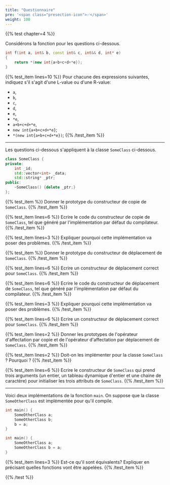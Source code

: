 ```yaml
---
title: "Questionnaire"
pre: '<span class="presection-icon">✅</span>'
weight: 100
---
```


{{% test chapter=4 %}}

Considérons la fonction pour les questions ci-dessous.
```cpp 
int f(int a, int& b, const int& c, int&& d, int* e) 
{ 
    return *(new int{a+b+c+d+*e});
}
```

{{% test_item lines=10 %}} Pour chacune des expressions suivantes, indiquez s'il s'agit d'une L-value ou d'une R-value: 
- `a`, 
- `b`, 
- `c`, 
- `d`, 
- `e`, 
- `*e`, 
- `a+b+c+d+*e`, 
- `new int{a+b+c+d+*e}`; 
- `*(new int{a+b+c+d+*e})`;
{{% /test_item %}}

---

Les questions ci-dessous s'appliquent à la classe `SomeClass` ci-dessous.
```cpp 
class SomeClass {
private:
    int _id;
    std::vector<int> _data;
    std::string* _ptr;
public:
    ~SomeClass() {delete _ptr;}
};
```
{{% test_item %}}
Donner le prototype du constructeur de copie de `SomeClass`.
{{% /test_item %}}

{{% test_item lines=6 %}}
Ecrire le code du constructeur de copie de `SomeClass`, tel que généré par l'implémentation par défaut du compilateur.
{{% /test_item %}}

{{% test_item lines=3 %}}
Expliquer pourquoi cette implémentation va poser des problèmes.
{{% /test_item %}}

{{% test_item %}}
Donner le prototype du constructeur de déplacement de `SomeClass`.
{{% /test_item %}}

{{% test_item lines=6 %}}
Ecrire un constructeur de déplacement correct pour `SomeClass`.
{{% /test_item %}}

{{% test_item lines=6 %}}
Ecrire le code du constructeur de déplacement de `SomeClass`, tel que généré par l'implémentation par défaut du compilateur.
{{% /test_item %}}

{{% test_item lines=3 %}}
Expliquer pourquoi cette implémentation va poser des problèmes.
{{% /test_item %}}

{{% test_item lines=6 %}}
Ecrire un constructeur de déplacement correct pour `SomeClass`.
{{% /test_item %}}

{{% test_item lines=2 %}}
Donner les prototypes de l'opérateur d'affectation par copie et de l'opérateur d'affectation par déplacement de `SomeClass`.
{{% /test_item %}}

{{% test_item lines=2 %}}
Doit-on les implémenter pour la classe `SomeClass` ? Pourquoi ?
{{% /test_item %}}


{{% test_item lines=6 %}}
Ecrire le constructeur de `SomeClass` qui prend trois arguments (un entier, un tableau dynamique d'entier et une chaine de caractère) pour initialiser les trois attributs de `SomeClass`.
{{% /test_item %}}

---

Voici deux implémentations de la fonction `main`.  On suppose que la classe `SomeOtherClass` est implémentée pour qu'il compile.
```cpp
int main() {
    SomeOtherClass a;
    SomeOtherClass b;
    b = a;
}

int main() {
    SomeOtherClass a;
    SomeOtherClass b = a;
}
```

{{% test_item lines=3 %}}
Est-ce qu'il sont équivalents? Expliquer en précisant quelles fonctions vont être appelées.
{{% /test_item %}}

{{% /test %}}
